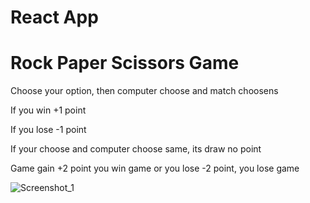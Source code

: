 <h1><strong>React App</strong></h1>

<h1>Rock Paper Scissors Game</h1>
<p>Choose your option, then computer choose and match choosens</p>
<p>If you win +1 point</p>
<p>If you lose -1 point</p>
<p>If your choose and computer choose same, its draw no point</p>
<p>Game gain +2 point you win game or you lose -2 point, you lose game</p>

![Screenshot_1](https://user-images.githubusercontent.com/116573908/223440304-ea4b81ea-36cb-48f6-aaf7-868577da5f0c.png)
